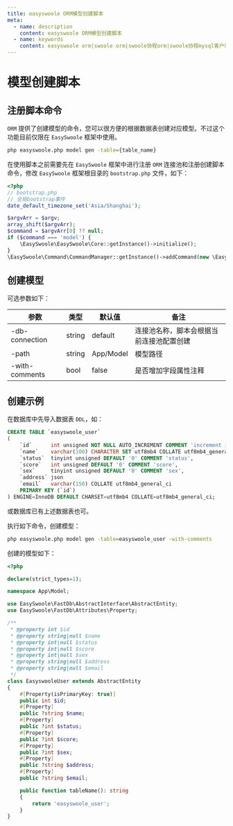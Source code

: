 ```yaml
---
title: easyswoole ORM模型创建脚本
meta:
  - name: description
    content: easyswoole ORM模型创建脚本
  - name: keywords
    content: easyswoole orm|swoole orm|swoole协程orm|swoole协程mysql客户端
---
```


# 模型创建脚本

## 注册脚本命令

`ORM` 提供了创建模型的命令，您可以很方便的根据数据表创建对应模型。不过这个功能目前仅限在 `EasySwoole` 框架中使用。

```bash
php easyswoole.php model gen -table={table_name}
```

在使用脚本之前需要先在 `EasySwoole` 框架中进行注册 `ORM` 连接池和注册创建脚本命令，修改 `EasySwoole` 框架根目录的 `bootstrap.php` 文件，如下：

```php
<?php
// bootstrap.php
// 全局bootstrap事件
date_default_timezone_set('Asia/Shanghai');

$argvArr = $argv;
array_shift($argvArr);
$command = $argvArr[0] ?? null;
if ($command === 'model') {
    \EasySwoole\EasySwoole\Core::getInstance()->initialize();
}
\EasySwoole\Command\CommandManager::getInstance()->addCommand(new \EasySwoole\FastDb\Commands\ModelCommand());
```

## 创建模型

可选参数如下：

| 参数  | 类型 | 默认值 | 备注 |
| ------- | ------- | ------- | ------- |
| -db-connection | string | default | 连接池名称，脚本会根据当前连接池配置创建 |
| -path | string | App/Model | 模型路径 |
| -with-comments | bool | false | 是否增加字段属性注释 |

## 创建示例

在数据库中先导入数据表 `DDL`，如：

```sql
CREATE TABLE `easyswoole_user`
(
    `id`      int unsigned NOT NULL AUTO_INCREMENT COMMENT 'increment id',
    `name`    varchar(100) CHARACTER SET utf8mb4 COLLATE utf8mb4_general_ci DEFAULT NULL COMMENT 'name',
    `status`  tinyint unsigned DEFAULT '0' COMMENT 'status',
    `score`   int unsigned DEFAULT '0' COMMENT 'score',
    `sex`     tinyint unsigned DEFAULT '0' COMMENT 'sex',
    `address` json                                                          DEFAULT NULL COMMENT 'address',
    `email`   varchar(150) COLLATE utf8mb4_general_ci                       DEFAULT NULL COMMENT 'email',
    PRIMARY KEY (`id`)
) ENGINE=InnoDB DEFAULT CHARSET=utf8mb4 COLLATE=utf8mb4_general_ci;
```

或数据库已有上述数据表也可。

执行如下命令，创建模型：

```bash
php easyswoole.php model gen -table=easyswoole_user -with-comments
```

创建的模型如下：

```php
<?php

declare(strict_types=1);

namespace App\Model;

use EasySwoole\FastDb\AbstractInterface\AbstractEntity;
use EasySwoole\FastDb\Attributes\Property;

/**
 * @property int $id
 * @property string|null $name
 * @property int|null $status
 * @property int|null $score
 * @property int|null $sex
 * @property string|null $address
 * @property string|null $email
 */
class EasyswooleUser extends AbstractEntity
{
    #[Property(isPrimaryKey: true)]
    public int $id;
    #[Property]
    public ?string $name;
    #[Property]
    public ?int $status;
    #[Property]
    public ?int $score;
    #[Property]
    public ?int $sex;
    #[Property]
    public ?string $address;
    #[Property]
    public ?string $email;

    public function tableName(): string
    {
        return 'easyswoole_user';
    }
}
```
